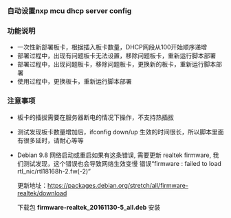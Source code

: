 ### 自动设置nxp mcu dhcp server config

### 功能说明
- 一次性新部署板卡，根据插入板卡数量，DHCP网段从100开始顺序递增
- 部署过程中，出现有问题板卡无法设置，移除问题板卡，重新运行脚本部署
- 部署过程中，出现问题板卡，移除问题板卡，更换新的板卡，重新运行脚本部署
- 使用过程中，更换板卡，重新运行脚本部署

### 注意事项
- 板卡的插拔需要在服务器断电的情况下操作，不支持热插拔
- 测试发现板卡数量增加后，ifconfig down/up 生效的时间很长，所以脚本里面有很多延时，请耐心等等
- Debian 9.8 网络启动或重启如果有这条错误, 需要更新 realtek firmware, 我们测试发现，这个错误也会导致网络生效变慢
  错误“firmware : failed to load rtl_nic/rtl18168h-2.fw(-2)”

  更新地址：https://packages.debian.org/stretch/all/firmware-realtek/download

  下载包 **firmware-realtek_20161130-5_all.deb** 安装
